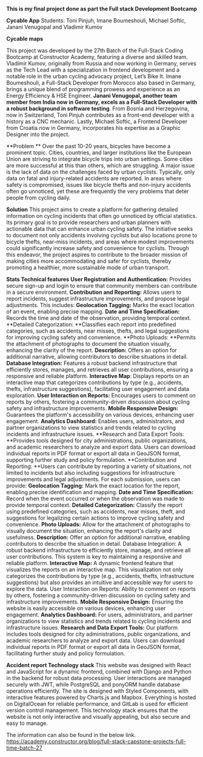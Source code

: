 **This is my final project done as part the Full stack Development Bootcamp**


**Cycable App**
Students: Toni Pinjuh, Imane Boumeshouli, Michael Softic, Janani Venugopal and Vladimir Kumov

**Cycable maps**

This project was developed by the 27th Batch of the Full-Stack Coding Bootcamp at Constructor Academy, featuring a diverse and skilled team. Vladimir Kumov, originally from Russia and now working in Germany, serves as the Tech Lead with a specialization in frontend development and a notable role in the urban cycling advocacy project, Let’s Bike It. Imane Boumeshouli, a Full-Stack Developer from Morocco also based in Germany, brings a unique blend of programming prowess and experience as an Energy Efficiency & HSE Engineer. **Janani Venugopal, another team member from India now in Germany, excels as a Full-Stack Developer with a robust background in software testing**. From Bosnia and Herzegovina, now in Switzerland, Toni Pinjuh contributes as a front-end developer with a history as a CNC mechanic. Lastly, Michael Softic, a Frontend Developer from Croatia now in Germany, incorporates his expertise as a Graphic Designer into the project.

**Problem **
Over the past 10-20 years, bicycles have become a prominent topic. Cities, countries, and larger institutions like the European Union are striving to integrate bicycle trips into urban settings. Some cities are more successful at this than others, which are struggling. A major issue is the lack of data on the challenges faced by urban cyclists. Typically, only data on fatal and injury-related accidents are reported. In areas where safety is compromised, issues like bicycle thefts and non-injury accidents often go unnoticed, yet these are frequently the very problems that deter people from cycling daily.

**Solution**
This project aims to create a platform for gathering detailed information on cycling incidents that often go unnoticed by official statistics. Its primary goal is to provide researchers and urban planners with actionable data that can enhance urban cycling safety. The initiative seeks to document not only accidents involving cyclists but also locations prone to bicycle thefts, near-miss incidents, and areas where modest improvements could significantly increase safety and convenience for cyclists. Through this endeavor, the project aspires to contribute to the broader mission of making cities more accommodating and safer for cyclists, thereby promoting a healthier, more sustainable mode of urban transport.

**Stats
Technical features**
**User Registration and Authentication:** Provides secure sign-up and login to ensure that community members can contribute in a secure environment.
**Contribution and Reporting:** Allows users to report incidents, suggest infrastructure improvements, and propose legal adjustments. This includes:
**Geolocation Tagging:** Marks the exact location of an event, enabling precise mapping.
**Date and Time Specification:** Records the time and date of the observation, providing temporal context.
**Detailed Categorization: **Classifies each report into predefined categories, such as accidents, near misses, thefts, and legal suggestions for improving cycling safety and convenience.
**Photo Uploads: **Permits the attachment of photographs to document the situation visually, enhancing the clarity of the report.
**Description:** Offers an option for additional narrative, allowing contributors to describe situations in detail.
**Database Integration:** Features a robust backend infrastructure that efficiently stores, manages, and retrieves all user contributions, ensuring a responsive and reliable platform.
**Interactive Map**: Displays reports on an interactive map that categorizes contributions by type (e.g., accidents, thefts, infrastructure suggestions), facilitating user engagement and data exploration.
**User Interaction on Reports:** Encourages users to comment on reports by others, fostering a community-driven discussion about cycling safety and infrastructure improvements.
**Mobile Responsive Design:** Guarantees the platform's accessibility on various devices, enhancing user engagement.
**Analytics Dashboard:** Enables users, administrators, and partner organizations to view statistics and trends related to cycling incidents and infrastructure issues.
**Research and Data Export Tools: **Provides tools designed for city administrations, public organizations, and academic researchers to analyze and export data. Users can download individual reports in PDF format or export all data in GeoJSON format, supporting further study and policy formulation.
**Contribution and Reporting: **Users can contribute by reporting a variety of situations, not limited to incidents but also including suggestions for infrastructure improvements and legal adjustments. For each submission, users can provide:
**Geolocation Tagging:** Mark the exact location for the report, enabling precise identification and mapping.
**Date and Time Specification:**  Record when the event occurred or when the observation was made to provide temporal context.
**Detailed Categorization:** Classify the report using predefined categories, such as accidents, near misses, theft, and suggestions for legalizing certain actions to improve cycling safety and convenience.
**Photo Uploads:** Allow for the attachment of photographs to visually document the situation, enhancing the report's clarity and usefulness.
**Description:** Offer an option for additional narrative, enabling contributors to describe the situation in detail.
Database Integration: A robust backend infrastructure to efficiently store, manage, and retrieve all user contributions. This system is key to maintaining a responsive and reliable platform.
**Interactive Map:** A dynamic frontend feature that visualizes the reports on an interactive map. This visualization not only categorizes the contributions by type (e.g., accidents, thefts, infrastructure suggestions) but also provides an intuitive and accessible way for users to explore the data.
User Interaction on Reports: Ability to comment on reports by others, fostering a community-driven discussion on cycling safety and infrastructure improvements.
**Mobile Responsive Design:** Ensuring the website is easily accessible on various devices, enhancing user engagement. 
**Analytics Dashboard:** For users, administrators, and partner organizations to view statistics and trends related to cycling incidents and infrastructure issues.
**Research and Data Export Tools:** Our platform includes tools designed for city administrations, public organizations, and academic researchers to analyze and export data. Users can download individual reports in PDF format or export all data in GeoJSON format, facilitating further study and policy formulation.

**Accident report
Technology stack**
This website was designed with React and JavaScript for a dynamic frontend, combined with Django and Python in the backend for robust data processing. User interactions are managed securely with JWT, while PostgreSQL and ponyORM handle database operations efficiently. The site is designed with Styled Components, with interactive features powered by Charts.js and Mapbox. Everything is hosted on DigitalOcean for reliable performance, and GitLab is used for efficient version control management. This technology stack ensures that the website is not only interactive and visually appealing, but also secure and easy to manage.


The information can also be found in the below link.
https://academy.constructor.org/blog/full-stack-capstone-projects-full-time-batch-27
